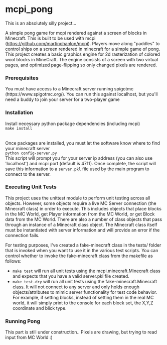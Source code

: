 # mcpi_pong

This is an absolutely silly project...

A simple pong game for mcpi rendered against a screen of blocks in Minecraft.  This is built to be used with mcpi (https://github.com/martinohanlon/mcpi). 
Players move along "paddles" to control ships on a screen rendered in minecraft for a simple game of pong.  This project creates a basic graphics engine for 2d rasterization of colored wool blocks in MineCraft.  The engine consists of a screen with two virtual pages, and optimized page-flipping so only changed pixels are rendered.

<h3>Prerequisites</h3>
You must have access to a Minecraft server running spigotmc (https://www.spigotmc.org/).  You can run this against localhost, but you'll need a buddy to join your server for a two-player game

<h3>Installation</h3>
Install necessary python package dependencies (including mcpi)<br>
<code>make install</code><br><br>

Once packages are installed, you must let the software know where to find your minecraft server<br>
<code>python config-server.py</code><br>
This script will prompt you for your server ip address (you can also use 'localhost') and mcpi port (default is 4711).  Once complete, the script will save this information to a <code>server.pkl</code> file used by the main program to connect to the server.<br>

<h3>Executing Unit Tests</h3>
This project uses the unittest module to perform unit testing across all objects.  However, some objects require a live MC Server connection (the Minecraft class) in order to execute.  This includes objects that place blocks in the MC World, get Player information from the MC World, or get Block data from the MC World.  There are also a number of class objects that pass through an instance of a Minecraft class object.  The Minecraft class itself must be instantiated with server information and will provide an error if the connection fails. 

For testing purposes, I've created a fake-minecraft class in the tests/ folder that is invoked when you want to use it in the various test scripts.  You can control whether to invoke the fake-minecraft class from the makefile as follows:
- <code>make test</code> will run all unit tests using the mcpi.minecraft.Minecraft class and expects that you have a valid server.pkl file created.
- <code>make test-dry</code> will run all unit tests using the fake-minecraft.Minecraft class.  It will not connect to any server and only holds enough objects/attributes to mimic server functionality for test code behavior.  For example, if setting blocks, instead of setting them in the real MC world, it will simply print to the console for each block set, the X,Y,Z coordinate and blick type.

<h3>Running Pong</h3>
This part is still under construction..  Pixels are drawing, but trying to read input from MC World :)






